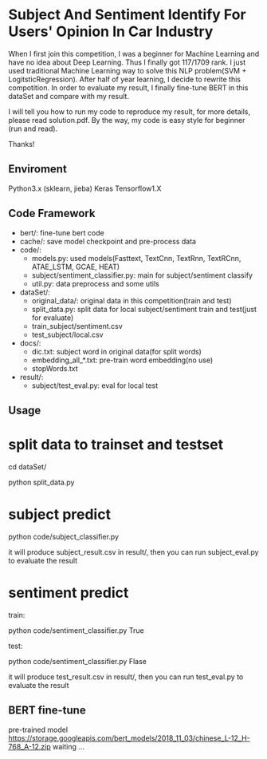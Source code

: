 Subject And Sentiment Identify For Users' Opinion In Car Industry
=================

When I first join this competition, I was a beginner for Machine Learning and have no idea about Deep Learning. Thus I finally got 117/1709 rank. I just used traditional Machine Learning way to solve this NLP problem(SVM + LogitsticRegression). After half of year learning, I decide to rewrite this compotition. In order to evaluate my result, I finally fine-tune BERT in this dataSet and compare with my result.

I will tell you how to run my code to reproduce my result, for more details, please read solution.pdf.
By the way, my code is easy style for beginner (run and read).

Thanks!


Enviroment
---------
Python3.x (sklearn, jieba)
Keras
Tensorflow1.X


Code Framework
---------
* bert/: fine-tune bert code
* cache/: save model checkpoint and pre-process data
* code/: 
	* models.py: used models(Fasttext, TextCnn, TextRnn, TextRCnn, ATAE_LSTM, GCAE, HEAT)
	* subject/sentiment_classifier.py: main for subject/sentiment classify
	* util.py: data preprocess and some utils 
* dataSet/:
	* original_data/: original data in this competition(train and test)
	* split_data.py: split data for local subject/sentiment train and test(just for evaluate)
	* train_subject/sentiment.csv
	* test_subject/local.csv
* docs/:
	* dic.txt: subject word in original data(for split words)
	* embedding_all_*.txt: pre-train word embedding(no use)
	* stopWords.txt
* result/:
	* subject/test_eval.py: eval for local test


Usage
--------
# split data to trainset and testset

cd dataSet/

python split_data.py

# subject predict

python code/subject_classifier.py

it will produce subject_result.csv in result/, then you can run subject_eval.py to evaluate the result

# sentiment predict

train:

python code/sentiment_classifier.py True

test:

python code/sentiment_classifier.py Flase

it will produce test_result.csv in result/, then you can run test_eval.py to evaluate the result


BERT fine-tune
----------
pre-trained model https://storage.googleapis.com/bert_models/2018_11_03/chinese_L-12_H-768_A-12.zip
waiting ...
